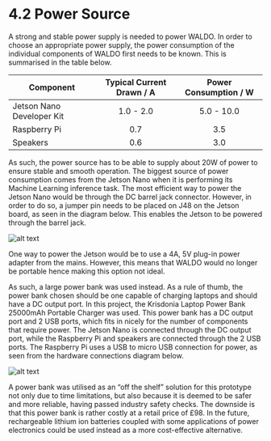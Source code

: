 # 4.2 Power Source

A strong and stable power supply is needed to power WALDO. In order to choose an appropriate power supply, the power consumption of the individual components of WALDO first needs to be known. This is summarised in the table below. 

| Component                 	| Typical Current Drawn / A 	| Power       Consumption / W 	|
|---------------------------	|:-------------------------:	|:---------------------:	|
| Jetson Nano Developer Kit 	|         1.0 - 2.0         	|       5.0 - 10.0      	|
| Raspberry Pi              	|            0.7            	|          3.5          	|
| Speakers                  	|            0.6            	|          3.0          	|


As such, the power source has to be able to supply about 20W of power to ensure stable and smooth operation. The biggest source of power consumption comes from the Jetson Nano when it is performing its Machine Learning inference task. The most efficient way to power the Jetson Nano would be through the DC barrel jack connector. However, in order to do so, a jumper pin needs to be placed on J48 on the Jetson board, as seen in the diagram below. This enables the Jetson to be powered through the barrel jack.

  
![alt text](https://github.com/patrickjohncyh/ibm-waldo/blob/master/imgs/Jetson%20board%20diagram.png "Jetson Board Layout")

One way to power the Jetson would be to use a 4A, 5V plug-in power adapter from the mains. However, this means that WALDO would no longer be portable hence making this option not ideal.
  

As such, a large power bank was used instead. As a rule of thumb, the power bank chosen should be one capable of charging laptops and should have a DC output port. In this project, the Krisdonia Laptop Power Bank 25000mAh Portable Charger was used. This power bank has a DC output port and 2 USB ports, which fits in nicely for the number of components that require power. The Jetson Nano is connected through the DC output port, while the Raspberry Pi and speakers are connected through the 2 USB ports. The Raspberry Pi uses a USB to micro USB connection for power, as seen from the hardware connections diagram below.


![alt text](https://github.com/patrickjohncyh/ibm-waldo/blob/master/imgs/hardware_connections.jpg "Hardware Connections")
  
A power bank was utilised as an “off the shelf” solution for this prototype not only due to time limitations, but also because it is deemed to be safer and more reliable, having passed industry safety checks. The downside is that this power bank is rather costly at a retail price of £98. In the future, rechargeable lithium ion batteries coupled with some applications of power electronics could be used instead as a more cost-effective alternative.


